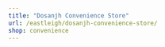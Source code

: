 ```yaml
---
title: "Dosanjh Convenience Store"
url: /eastleigh/dosanjh-convenience-store/
shop: convenience
---
```


